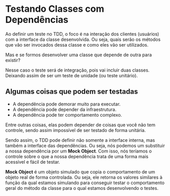 # Testando Classes com Dependências

Ao definir um teste no TDD, o foco é na interação dos clientes (usuários) com a interface da classe desenvolvida. Ou seja, quais serão os métodos que vão ser invocados dessa classe e como eles vão ser utilizados.

Mas e se formos desenvolver uma classe que depende de outra para existir?

Nesse caso o teste será de integração, pois vai incluir duas classes. Deixando assim de ser um teste de unidade (ou teste unitário).

## Algumas coisas que podem ser testadas

- A dependência pode demorar muito para executar.
- A dependência pode depender da infraestrutura.
- A dependência pode ter comportamento complexo.

Entre outras coisas, elas podem depender de coisas que você não tem controle, sendo assim impossível de ser testado de forma unitária.

Sendo assim, o TDD pode definir não somente a interface interna, mas também a interface das dependências. Ou seja, nós podemos um substituir a nossa dependência por um **Mock Object**. Com isso, nós teríamos o controle sobre o que a nossa dependẽncia trata de uma forma mais acessível e fácil de testar.

**Mock Object** é um objeto simulado que copia o comportamento de um objeto real de forma controlada. Ou seja, ele retorna os valores similares à função da qual estamos simulando para conseguir testar o comportamento geral do método da classe para o qual estamos desenvolvendo o testes.
